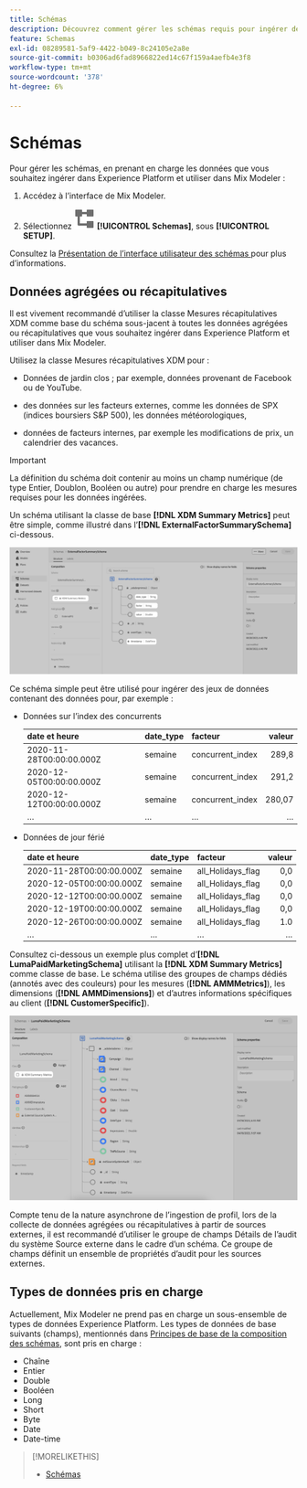 ```yaml
---
title: Schémas
description: Découvrez comment gérer les schémas requis pour ingérer des données dans Mix Modeler.
feature: Schemas
exl-id: 08289581-5af9-4422-b049-8c24105e2a8e
source-git-commit: b0306ad6fad8966822ed14c67f159a4aefb4e3f8
workflow-type: tm+mt
source-wordcount: '378'
ht-degree: 6%

---
```


# Schémas

Pour gérer les schémas, en prenant en charge les données que vous souhaitez ingérer dans Experience Platform et utiliser dans Mix Modeler :

1. Accédez à l’interface de Mix Modeler.

1. Sélectionnez ![Schémas](/help/assets/icons/Schemas.svg) **[!UICONTROL Schemas]**, sous **[!UICONTROL SETUP]**.

Consultez la [ Présentation de l’interface utilisateur des schémas ](https://experienceleague.adobe.com/docs/experience-platform/xdm/ui/overview.html?lang=fr) pour plus d’informations.

## Données agrégées ou récapitulatives

Il est vivement recommandé d’utiliser la classe Mesures récapitulatives XDM comme base du schéma sous-jacent à toutes les données agrégées ou récapitulatives que vous souhaitez ingérer dans Experience Platform et utiliser dans Mix Modeler.

Utilisez la classe Mesures récapitulatives XDM pour :

- Données de jardin clos ; par exemple, données provenant de Facebook ou de YouTube.

- des données sur les facteurs externes, comme les données de SPX (indices boursiers S&amp;P 500), les données météorologiques,

- données de facteurs internes, par exemple les modifications de prix, un calendrier des vacances.

>[!IMPORTANT]
>
>La définition du schéma doit contenir au moins un champ numérique (de type Entier, Doublon, Booléen ou autre) pour prendre en charge les mesures requises pour les données ingérées.

Un schéma utilisant la classe de base **[!DNL XDM Summary Metrics]** peut être simple, comme illustré dans l’**[!DNL ExternalFactorSummarySchema]** ci-dessous.

![Schéma des facteurs externes](/help/assets/external-factors-schema.png)

Ce schéma simple peut être utilisé pour ingérer des jeux de données contenant des données pour, par exemple :

- Données sur l’index des concurrents

  | date et heure | date_type | facteur | valeur |
  |---|---|---|--:|
  | 2020-11-28T00:00:00.000Z | semaine | concurrent_index | 289,8 |
  | 2020-12-05T00:00:00.000Z | semaine | concurrent_index | 291,2 |
  | 2020-12-12T00:00:00.000Z | semaine | concurrent_index | 280,07 |
  | … | … | … | … |

- Données de jour férié

  | date et heure | date_type | facteur | valeur |
  |---|---|---|--:|
  | 2020-11-28T00:00:00.000Z | semaine | all_Holidays_flag | 0,0 |
  | 2020-12-05T00:00:00.000Z | semaine | all_Holidays_flag | 0,0 |
  | 2020-12-12T00:00:00.000Z | semaine | all_Holidays_flag | 0,0 |
  | 2020-12-19T00:00:00.000Z | semaine | all_Holidays_flag | 0,0 |
  | 2020-12-26T00:00:00.000Z | semaine | all_Holidays_flag | 1.0 |
  | … | … | … | … |


Consultez ci-dessous un exemple plus complet d’**[!DNL LumaPaidMarketingSchema]** utilisant la **[!DNL XDM Summary Metrics]** comme classe de base. Le schéma utilise des groupes de champs dédiés (annotés avec des couleurs) pour les mesures (**[!DNL AMMMetrics]**), les dimensions (**[!DNL AMMDimensions]**) et d’autres informations spécifiques au client (**[!DNL CustomerSpecific]**).

![Schéma récapitulatif](/help/assets/summary-schema.png)

Compte tenu de la nature asynchrone de l’ingestion de profil, lors de la collecte de données agrégées ou récapitulatives à partir de sources externes, il est recommandé d’utiliser le groupe de champs Détails de l’audit du système Source externe dans le cadre d’un schéma. Ce groupe de champs définit un ensemble de propriétés d’audit pour les sources externes.


## Types de données pris en charge

Actuellement, Mix Modeler ne prend pas en charge un sous-ensemble de types de données Experience Platform. Les types de données de base suivants (champs), mentionnés dans [Principes de base de la composition des schémas](https://experienceleague.adobe.com/docs/experience-platform/xdm/schema/composition.html?lang=en#data-type), sont pris en charge :

- Chaîne
- Entier
- Double
- Booléen
- Long
- Short
- Byte
- Date
- Date-time


>[!MORELIKETHIS]
>
>- [Schémas](schemas.md)
